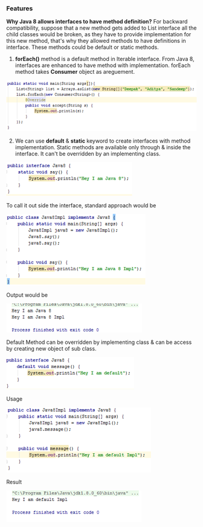 ### Features

**Why Java 8 allows interfaces to have method definition?**
For backward compatibility, suppose that a new method gets added to List interface all the child classes would be broken, as they have to provide implementation for this new method, that's why they allowed methods to have definitions in interface. These methods could be default or static methods.


1. **forEach()** method is a default method in Iterable interface. From Java 8, interfaces are enhanced to have method with implementation. forEach method takes **Consumer** object as areguement.

![For Each](https://github.com/deepakmotlani/Notes/blob/master/Core%20Java/Java-8/images/for-each.PNG)

2. We can use **default** & **static** keyword to create interfaces with method implementation. 
Static methods are available only through & inside the interface. It can't be overridden by an implementing class.

![](https://github.com/deepakmotlani/Notes/blob/master/Core%20Java/Java-8/images/interface-static-method.PNG)

To call it out side the interface, standard approach would be

![](https://github.com/deepakmotlani/Notes/blob/master/Core%20Java/Java-8/images/interface-static-method-usage.PNG)

Output would be

![](https://github.com/deepakmotlani/Notes/blob/master/Core%20Java/Java-8/images/interface-static-method-usage-result.PNG)

Default Method can be overridden by implementing class & can be access by creating new object of sub class.

![](https://github.com/deepakmotlani/Notes/blob/master/Core%20Java/Java-8/images/interface-default-method.PNG)

Usage

![](https://github.com/deepakmotlani/Notes/blob/master/Core%20Java/Java-8/images/interface-default-method-usage.PNG)

Result

![](https://github.com/deepakmotlani/Notes/blob/master/Core%20Java/Java-8/images/interface-default-method-usage-result.PNG)
